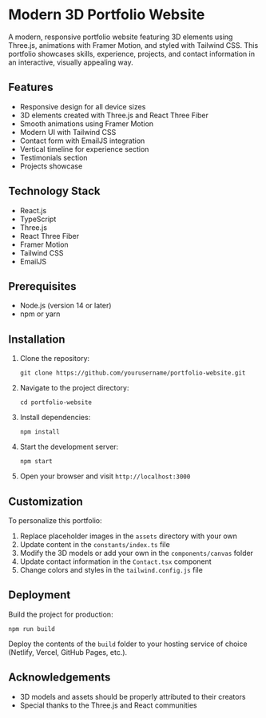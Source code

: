 # Modern 3D Portfolio Website

A modern, responsive portfolio website featuring 3D elements using Three.js, animations with Framer Motion, and styled with Tailwind CSS. This portfolio showcases skills, experience, projects, and contact information in an interactive, visually appealing way.

## Features

- Responsive design for all device sizes
- 3D elements created with Three.js and React Three Fiber
- Smooth animations using Framer Motion
- Modern UI with Tailwind CSS
- Contact form with EmailJS integration
- Vertical timeline for experience section
- Testimonials section
- Projects showcase

## Technology Stack

- React.js
- TypeScript
- Three.js
- React Three Fiber
- Framer Motion
- Tailwind CSS
- EmailJS

## Prerequisites

- Node.js (version 14 or later)
- npm or yarn

## Installation

1. Clone the repository:
   ```
   git clone https://github.com/yourusername/portfolio-website.git
   ```

2. Navigate to the project directory:
   ```
   cd portfolio-website
   ```

3. Install dependencies:
   ```
   npm install
   ```

4. Start the development server:
   ```
   npm start
   ```

5. Open your browser and visit `http://localhost:3000`

## Customization

To personalize this portfolio:

1. Replace placeholder images in the `assets` directory with your own
2. Update content in the `constants/index.ts` file
3. Modify the 3D models or add your own in the `components/canvas` folder
4. Update contact information in the `Contact.tsx` component
5. Change colors and styles in the `tailwind.config.js` file

## Deployment

Build the project for production:
```
npm run build
```

Deploy the contents of the `build` folder to your hosting service of choice (Netlify, Vercel, GitHub Pages, etc.).


## Acknowledgements

- 3D models and assets should be properly attributed to their creators
- Special thanks to the Three.js and React communities 
